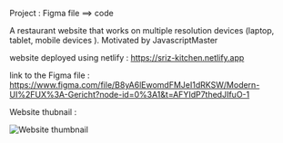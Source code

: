 Project : Figma file ==> code

A restaurant website that works on multiple resolution devices (laptop, tablet, mobile devices ). Motivated by JavascriptMaster

website deployed using netlify : https://sriz-kitchen.netlify.app

link to the Figma file : https://www.figma.com/file/B8yA6lEwomdFMJeI1dRKSW/Modern-UI%2FUX%3A-Gericht?node-id=0%3A1&t=AFYIdP7thedJIfuO-1

Website thubnail : 


![Website thumbnail](https://user-images.githubusercontent.com/68237238/226203839-803b2bb8-e03c-4305-b9e8-f312d72f5e4b.png)
